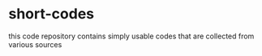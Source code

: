 # short-codes
this code repository contains simply usable codes that are collected from various sources

